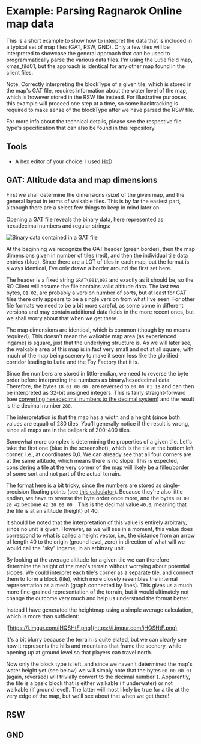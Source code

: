 # Example: Parsing Ragnarok Online map data

This is a short example to show how to interpret the data that is included in a typical set of map files (GAT, RSW, GND). Only a few tiles will be interpreted to showcase the general approach that can be used to programmatically parse the various data files. I'm using the Lutie field map, xmas_fild01, but the approach is identical for any other map found in the client files.

Note: Correctly interpreting the blockType of a given tile, which is stored in the map's GAT file, requires information about the water level of the map, which is however stored in the RSW file instead. For illustrative purposes, this example will proceed one step at a time, so some backtracking is required to make sense of the blockType after we have parsed the RSW file.

For more info about the technical details, please see the respective file type's specification that can also be found in this repository.

## Tools

* A hex editor of your choice: I used [HxD](https://mh-nexus.de/en/hxd/)

## GAT: Altitude data and map dimensions

First we shall determine the dimensions (size) of the given map, and the general layout in terms of walkable tiles. This is by far the easiest part, although there are a select few things to keep in mind later on.

Opening a GAT file reveals the binary data, here represented as hexadecimal numbers and regular strings:

![Binary data contained in a GAT file](https://i.imgur.com/ULz9RNF.png)

At the beginning we recognize the GAT header (green border), then the map dimensions given in number of tiles (red), and then the individual tile data entries (blue). Since there are a LOT of tiles in each map, but the format is always identical, I've only drawn a border around the first set here.

The header is a fixed string ``GRAT\001\002`` and exactly as it should be, so the RO Client will assume the file contains valid altitude data. The last two bytes, ``01 02``, are probably a version number of sorts, but at least for GAT files there only appears to be a single version from what I've seen. For other file formats we need to be a bit more careful, as some come in different versions and may contain additional data fields in the more recent ones, but we shall worry about that when we get there.

The map dimensions are identical, which is common (though by no means required). This doesn't mean the walkable map area (as experienced ingame) is square, just that the underlying structure is. As we will later see, the walkable area of this map is in fact very small and not at all square, with much of the map being scenery to make it seem less like the glorified corridor leading to Lutie and the Toy Factory that it is.

Since the numbers are stored in little-endian, we need to reverse the byte order before interpreting the numbers as binary/hexadecimal data. Therefore, the bytes ``18 01 00 00 `` are reversed to ``00 00 01 18`` and can then be interpreted as 32-bit unsigned integers. This is fairly straight-forward (see [converting hexadecimal numbers to the decimal system](https://teachcomputerscience.com/converting-hexadecimal-to-decimal/)) and the result is the decimal number ``280``.

The interpretation is that the map has a width and a height (since both values are equal) of 280 tiles. You'll generally notice if the result is wrong, since all maps are in the ballpark of 200-400 tiles.

Somewhat more complex is determining the properties of a given tile. Let's take the first one (blue in the screenshot), which is the tile at the bottom left corner, i.e., at coordinates 0,0. We can already see that all four corners are at the same altitude, which means there is no slope. This is expected, considering a tile at the very corner of the map will likely be a filler/border of some sort and not part of the actual terrain.

The format here is a bit tricky, since the numbers are stored as single-precision floating points (see [this calculator](https://www.h-schmidt.net/FloatConverter/IEEE754.html)). Because they're also little endian, we have to reverse the byte order once more, and the bytes ``00 00 20 42`` become ``42 20 00 00 ``. This is the decimal value ``40.0``, meaning that the tile is at an altitude (height) of 40.

It should be noted that the interpretation of this value is entirely arbitrary, since no unit is given. However, as we will see in a moment, this value does correspond to what is called a height vector, i.e., the distance from an arrow of length 40 to the origin (ground level, zero) in direction of what will we would call the "sky" ingame, in an arbitrary unit.

By looking at the average altitude for a given tile we can therefore determine the height of the map's terrain without worrying about potential slopes. We could interpret each tile's corner as a separate tile, and connect them to form a block (tile), which more closely resembles the internal representation as a mesh (graph connected by lines). This gives us a much more fine-grained representation of the terrain, but it would ultimately not change the outcome very much and help us understand the format better.

Instead I have generated the heightmap using a simple average calculation, which is more than sufficient:

![https://i.imgur.com/jHQSHtF.png](https://i.imgur.com/jHQSHtF.png)

It's a bit blurry because the terrain is quite elated, but we can clearly see how it represents the hills and mountains that frame the scenery, while opening up at ground level so that players can travel north.


Now only the block type is left, and since we haven't determined the map's water height yet (see below) we will simply note that the bytes ``00 00 00 01`` (again, reversed) will trivially convert to the decimal number ``1``. Apparently, the tile is a basic block that is either walkable (if underwater) or not walkable (if ground level). The latter will most likely be true for a tile at the very edge of the map, but we'll see about that when we get there!

## RSW

## GND

